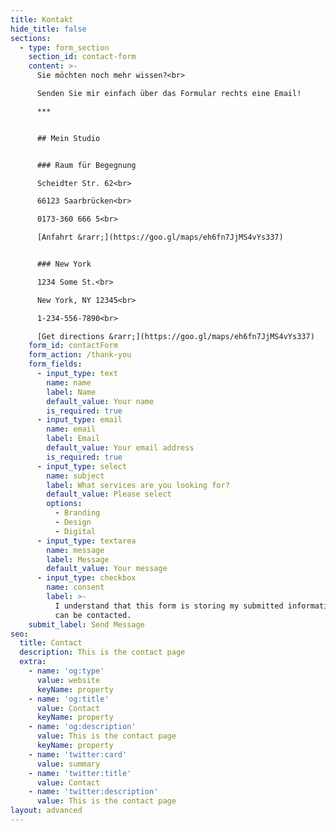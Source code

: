 ```yaml
---
title: Kontakt
hide_title: false
sections:
  - type: form_section
    section_id: contact-form
    content: >-
      Sie möchten noch mehr wissen?<br>

      Senden Sie mir einfach über das Formular rechts eine Email!

      ***


      ## Mein Studio


      ### Raum für Begegnung

      Scheidter Str. 62<br>

      66123 Saarbrücken<br>

      0173-360 666 5<br>

      [Anfahrt &rarr;](https://goo.gl/maps/eh6fn7JjMS4vYs337)


      ### New York

      1234 Some St.<br>

      New York, NY 12345<br>

      1-234-556-7890<br>

      [Get directions &rarr;](https://goo.gl/maps/eh6fn7JjMS4vYs337)
    form_id: contactForm
    form_action: /thank-you
    form_fields:
      - input_type: text
        name: name
        label: Name
        default_value: Your name
        is_required: true
      - input_type: email
        name: email
        label: Email
        default_value: Your email address
        is_required: true
      - input_type: select
        name: subject
        label: What services are you looking for?
        default_value: Please select
        options:
          - Branding
          - Design
          - Digital
      - input_type: textarea
        name: message
        label: Message
        default_value: Your message
      - input_type: checkbox
        name: consent
        label: >-
          I understand that this form is storing my submitted information so I
          can be contacted.
    submit_label: Send Message
seo:
  title: Contact
  description: This is the contact page
  extra:
    - name: 'og:type'
      value: website
      keyName: property
    - name: 'og:title'
      value: Contact
      keyName: property
    - name: 'og:description'
      value: This is the contact page
      keyName: property
    - name: 'twitter:card'
      value: summary
    - name: 'twitter:title'
      value: Contact
    - name: 'twitter:description'
      value: This is the contact page
layout: advanced
---
```

